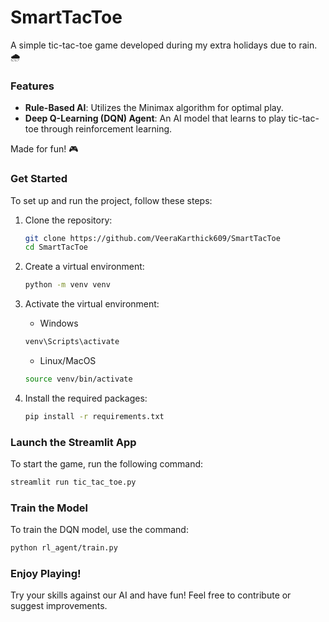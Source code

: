 # SmartTacToe

A simple tic-tac-toe game developed during my extra holidays due to rain. 🌧️

### Features
- **Rule-Based AI**: Utilizes the Minimax algorithm for optimal play.
- **Deep Q-Learning (DQN) Agent**: An AI model that learns to play tic-tac-toe through reinforcement learning.

Made for fun! 🎮

### Get Started

To set up and run the project, follow these steps:

1. Clone the repository:
   ```bash
   git clone https://github.com/VeeraKarthick609/SmartTacToe
   cd SmartTacToe
   ```

2. Create a virtual environment:
   ```bash
   python -m venv venv
   ```

3. Activate the virtual environment:
   - Windows
   ```bash
   venv\Scripts\activate
   ```
    - Linux/MacOS
    ```bash
    source venv/bin/activate
    ```

4. Install the required packages:
   ```bash
   pip install -r requirements.txt
   ```

### Launch the Streamlit App

To start the game, run the following command:
```bash
streamlit run tic_tac_toe.py
```

### Train the Model

To train the DQN model, use the command:
```bash
python rl_agent/train.py
```

### Enjoy Playing!

Try your skills against our AI and have fun! Feel free to contribute or suggest improvements.
